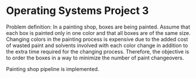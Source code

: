# Operating Systems Project 3 #

Problem definition: In a painting shop, boxes are being painted. Assume that each box is
painted only in one color and that all boxes are of the same size. Changing colors in the painting process is expensive due to the added cost of wasted paint and solvents involved with
each color change in addition to the extra time required for the changing process. Therefore,
the objective is to order the boxes in a way to minimize the number of paint changeovers.

Painting shop pipeline is implemented.
